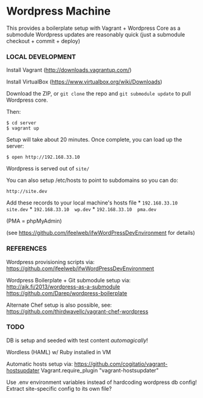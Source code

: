 # Wordpress Machine

This provides a boilerplate setup with Vagrant + Wordpress Core as a submodule
Wordpress updates are reasonably quick (just a submodule checkout + commit + deploy)

### LOCAL DEVELOPMENT

Install Vagrant (http://downloads.vagrantup.com/)

Install VirtualBox (https://www.virtualbox.org/wiki/Downloads)

Download the ZIP, or
`git clone` the repo and `git submodule update` to pull Wordpress core.

Then:

	$ cd server
	$ vagrant up

Setup will take about 20 minutes. Once complete, you can load up the server:

	$ open http://192.168.33.10

Wordpress is served out of `site/`

You can also setup /etc/hosts to point to subdomains so you can do:

	http://site.dev

Add these records to your local machine's hosts file
    * `192.168.33.10  site.dev`
    * `192.168.33.10  wp.dev`
    * `192.168.33.10  pma.dev`

(PMA = phpMyAdmin)

(see https://github.com/ifeelweb/ifwWordPressDevEnvironment for details)

### REFERENCES

Wordpress provisioning scripts via:
	https://github.com/ifeelweb/ifwWordPressDevEnvironment

Wordpress Boilerplate + Git submodule setup via:
	http://ajk.fi/2013/wordpress-as-a-submodule
	https://github.com/Darep/wordpress-boilerplate

Alternate Chef setup is also possible, see:
	https://github.com/thirdwavellc/vagrant-chef-wordpress

### TODO

DB is setup and seeded with test content _automagically_!

Wordless (HAML) w/ Ruby installed in VM

Automatic hosts setup via:
	https://github.com/cogitatio/vagrant-hostsupdater
	Vagrant.require_plugin "vagrant-hostsupdater"

Use .env environment variables instead of hardcoding wordpress db config!
Extract site-specific config to its own file?